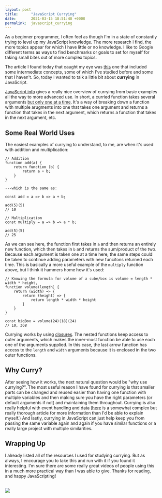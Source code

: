 ```yaml
---
layout: post
title:      "JavaScript Currying"
date:       2021-03-15 18:51:48 +0000
permalink:  javascript_currying
---
```


As a beginner programmer, I often feel as though I'm in a state of constantly trying to level up my JavaScript knowledge. The more research I find, the more topics appear for which I have little or no knowledge. I like to Google different terms as ways to find benchmarks or goals to set for myself for taking small bites out of more complex topics.

The article I found today that caught my eye was [this](https://madasamy.medium.com/15-javascript-concepts-that-every-nodejs-programmer-must-to-know-6894f5157cb7) one that included some intermediate concepts, some of which I've studied before and some that I haven't. So, today I wanted to talk a little bit about **currying** in JavaScript.

[JavaScript.info](https://javascript.info/currying-partials) gives a really nice overview of currying from basic examples all the way to more advanced use. In short, a curried function takes several arguments <u>but only one at a time</u>. It's a way of breaking down a function with multiple arugments into one that takes one argument and returns a function that takes in the next argument, which returns a function that takes in the next argument, etc.

## Some Real World Uses
The easiest examples of currying to understand, to me, are when it's used with addition and multiplication:
```
// Addition
function add(a) {
    return function (b) {
        return a + b;
    }
}

---which is the same as:

const add = a => b => a + b;

add(5)(5)
// 10
```
```
// Multiplication
const multiply = a => b => a * b;

add(5)(5)
// 25
```
As we can see here, the function first takes in `a` and then returns an entirely new function, which then takes in `b` and returns the sum/product of the two. Because each argument is taken one at a time here, the same steps could be taken to continue adding parameters with new funcitons returned each time.
This is basically a more useful example of the `multiply` function above, but I think it hammers home how it's used:
```
// Knowing the formula for volume of a cube/box is volume = length * width * height,
function volume(length) {
    return (width) => {
        return (height) => {
            return length * width * height
        }
    }
}

const bigBox = volume(24)(18)(24)
// 10, 368
```
Currying works by using [closures](https://brycew30.github.io/learning_to_get_some_closure_s). The nested functions keep access to outer arguments, which makes the inner-most function be able to use each one of the arguments supplied. In this case, the last arrow function has access to the `length` and `width` arguments because it is enclosed in the two outer functions.
## Why Curry?
After seeing how it works, the next natural question would be "why use currying?". The most useful reason I have found for currying is that smaller parts can be changed and reused easier than having one function with multiple variables and then making sure you have the right parameters (or default arguments if not) and maintaining them throughout. Currying is also really helpful with event handling and data ([here](https://bjouhier.wordpress.com/2011/04/04/currying-the-callback-or-the-essence-of-futures/) is a somewhat complex but really thorough article for more information than I'd be able to explain myself.) And lastly, currying in JavaScript can just help keep you from passing the same variable again and again if you have similar functions or a really large project with multiple similarities.

## Wrapping Up
I already listed all of the resources I used for studying currying. But as always, I encourage you to take this and run with it if you found it interesting. I'm sure there are some really great videos of people using this in a much more practical way than I was able to give. Thanks for reading, and happy JavaScripting!
<br>
<br>

![](https://media.giphy.com/media/dUHHciwZdWXd2XZo8n/giphy.gif)

